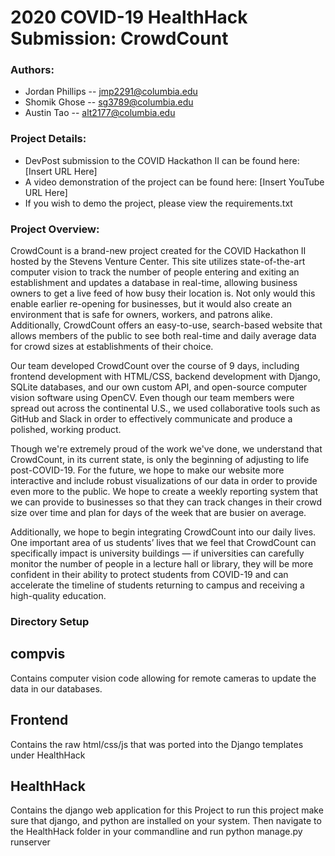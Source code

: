 # 2020 COVID-19 HealthHack Submission: CrowdCount

### Authors:
- Jordan Phillips -- jmp2291@columbia.edu
- Shomik Ghose -- sg3789@columbia.edu
- Austin Tao -- alt2177@columbia.edu

### Project Details:
- DevPost submission to the COVID Hackathon II can be found here: [Insert URL Here]
- A video demonstration of the project can be found here: [Insert YouTube URL Here]
- If you wish to demo the project, please view the requirements.txt

### Project Overview:
CrowdCount is a brand-new project created for the COVID Hackathon II hosted by the Stevens
Venture Center. This site utilizes state-of-the-art computer vision to track the number of
people entering and exiting an establishment and updates a database in real-time, allowing business
owners to get a live feed of how busy their location is. Not only would this enable earlier
re-opening for businesses, but it would also create an environment that is safe for owners,
workers, and patrons alike. Additionally, CrowdCount offers an easy-to-use, search-based
website that allows members of the public to see both real-time and daily average data for
crowd sizes at establishments of their choice.

Our team developed CrowdCount over the course of 9 days, including frontend development with HTML/CSS, backend development with Django, SQLite databases, and our own custom API, and open-source computer vision software using OpenCV. Even though our team members were spread out across the continental U.S., we used collaborative tools such as GitHub and Slack in order to effectively communicate and produce a polished, working product.

Though we're extremely proud of the work we've done, we understand that CrowdCount, in its current state, is only the beginning of adjusting to life post-COVID-19. For the future, we hope to make our website more interactive and include robust visualizations of our data in order to provide even more to the public. We hope to create a weekly reporting system that we can provide to businesses so that they can track changes in their crowd size over time and plan for days of the week that are busier on average.

Additionally, we hope to begin integrating CrowdCount into our daily lives. One important area of us students’ lives that we feel that CrowdCount can specifically impact is university buildings — if universities can carefully monitor the number of people in a lecture hall or library, they will be more confident in their ability to protect students from COVID-19 and can accelerate the timeline of students returning to campus and receiving a high-quality education.

### Directory Setup
## compvis
Contains computer vision code allowing for remote cameras to update the data in our databases.
## Frontend
Contains the raw html/css/js that was ported into the Django templates under HealthHack
## HealthHack
Contains the django web application for this Project
to run this project make sure that django, and python are installed on your system.
Then navigate to the HealthHack folder in your commandline and run
python manage.py runserver
